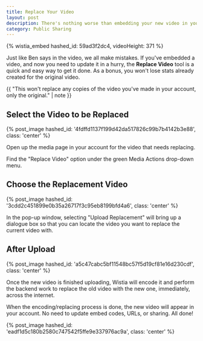 ```yaml
---
title: Replace Your Video
layout: post
description: There's nothing worse than embedding your new video in your site, and realizing there's a mistake in an edit or a typo in a graphic. Use Wistia's replace video tool to easily get a new video up in no time.
category: Public Sharing
---
```


{% wistia_embed hashed_id: 59ad3f2dc4, videoHeight: 371 %}

Just like Ben says in the video, we all make mistakes.  If you've embedded a
video, and now you need to update it in a hurry, the **Replace Video** tool is
a quick and easy way to get it done.  As a bonus, you won't lose stats already
created for the original video.

{{ "This won't replace any copies of the video you've made in your account, only the original." | note }}

## Select the Video to be Replaced

{% post_image hashed_id: '4fdffd1137f199d42da517826c99b7b4142b3e88', class: 'center' %}

Open up the media page in your account for the video that needs replacing.

Find the "Replace Video" option under the green Media Actions drop-down menu.


## Choose the Replacement Video 

{% post_image hashed_id: '3cdd2c451899e0b35a26717f3c95eb8199bfd4a6', class: 'center' %}

In the pop-up window, selecting "Upload Replacement" will bring up a dialogue
box so that you can locate the video you want to replace the current video
with.

## After Upload

{% post_image hashed_id: 'a5c47cabc5bf11548bc57f5d19cf81e16d230cdf', class: 'center' %}

Once the new video is finished uploading, Wistia will encode it and perform the
backend work to replace the old video with the new one, immediately, across the
internet.

When the encoding/replacing process is done, the new video will appear in your
account.  No need to update embed codes, URLs, or sharing.  All done!

{% post_image hashed_id: 'eadf1d5c180b2580c747542f5ffe9e337976ac9a', class: 'center' %}
